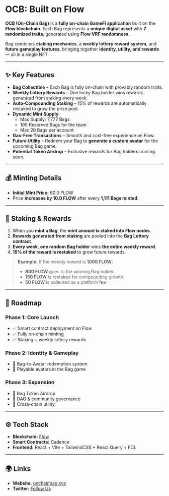 # **OCB: Built on Flow**

**OCB (On-Chain Bag)** is a **fully on-chain GameFi application** built on the **Flow blockchain**. Each Bag represents a **unique digital asset** with **7 randomized traits**, generated using **Flow VRF randomness**.

Bag combines **staking mechanics**, a **weekly lottery reward system**, and **future gameplay features**, bringing together **identity, utility, and rewards** — all in a single NFT.

---

## **✨ Key Features**

* **Bag Collectible** – Each Bag is fully on-chain with provably random traits.
* **Weekly Lottery Rewards** – One lucky Bag holder wins rewards generated from staking every week.
* **Auto-Compounding Staking** – 15% of rewards are automatically restaked to grow the prize pool.
* **Dynamic Mint Supply**:
  * Max Supply: 7,777 Bags
  * 100 Reserved Bags for the team
  * Max 20 Bags per account
* **Gas-Free Transactions** – Smooth and cost-free experience on Flow.
* **Future Utility** – Redeem your Bag to **generate a custom avatar** for the upcoming Bag game.
* **Potential Token Airdrop** – Exclusive rewards for Bag holders coming soon.

---

## **💰 Minting Details**

* **Initial Mint Price:** 60.0 FLOW
* Price **increases by 10.0 FLOW** after every **1,111 Bags minted**.

---

## **🔗 Staking & Rewards**

1. When you **mint a Bag**, the **mint amount is staked into Flow nodes**.
2. **Rewards generated from staking** are pooled into the **Bag Lottery contract**.
3. **Every week**, **one random Bag holder** wins **the entire weekly reward**.
4. **15% of the reward is restaked** to grow future rewards.

> **Example:**
> If the weekly reward is **1000 FLOW**:
>
> * **800 FLOW** goes to the winning Bag holder.
> * **150 FLOW** is restaked for compounding growth.
> * **50 FLOW** is collected as a platform fee.

---

## **📜 Roadmap**

### **Phase 1: Core Launch**

* ✅ Smart contract deployment on Flow
* ✅ Fully on-chain minting
* ✅ Staking + weekly lottery rewards

### **Phase 2: Identity & Gameplay**

* 🔹 Bag-to-Avatar redemption system
* 🔹 Playable avatars in the Bag game

### **Phase 3: Expansion**

* 🔹 Bag Token Airdrop
* 🔹 DAO & community governance
* 🔹 Cross-chain utility

---

## **⚙️ Tech Stack**

* **Blockchain:** [Flow](https://www.onflow.org/)
* **Smart Contracts:** Cadence
* **Frontend:** React + Vite + TailwindCSS + React Query + FCL

---

## **🌍 Links**

* **Website:** [onchainbag.xyz](https://onchainbag.xyz/)
* **Twitter:** [Follow Us](https://x.com/onchainbag)

